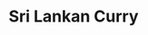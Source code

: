 ---
title: Sri Lankan Curry
metadata:
  servings: '4'
  source: https://www.yellowkitebooks.co.uk/yellow-kite-books-posts/yellow-kite-books-healthy-eating/2018/9/05/deliciously-ellas-sri-lankan-curry-recipe/
  title: Sri Lankan Curry
  course: Main
ingredients:
- name: tumeric
  amount: 0.5 tsp
- name: chilli
  amount: 1 small
- name: chilli powder
  amount: 0.5 tsp
- name: lime
  amount: '0.5'
- name: coconut milk
  amount: 400 g
- name: curry powder
  amount: 1 tsp
- name: red onion
  amount: 1 large
- name: red peppers
  amount: '2'
- name: coconut oil
  amount: 3 tbsp
- name: baby spinach
  amount: 100 g
- name: ground cinnamon
  amount: 0.5 tsp
- name: cumin seeds
  amount: 1 tsp
- name: garlic
  amount: 3 cloves
- name: sweet potato
  amount: '2'
cookware:
- name: mixing bowl
- name: baking tray
- name: frying pan
steps:
- description: Preheat the oven to 200C.
- description: Dice the sweet potato into bite-sized chunks and put into a mixing
    bowl with two tablespoons of melted coconut oil, tumeric, chilli powder, ground
    cinnamon and curry powder until it's evenly coated.
- description: Place the sweet potato on a baking tray and cook for 30 minutes.
- description: While you wait, remove the seeds and slice the red peppers. Add them
    to the baking tray for the last 10 minutes of cooking time for the sweet potatoes.
- description: As the sweet potato and red peppers are cooking, slice the red onion,
    garlic and chilli.
- description: Then add a tablespoon of coconut oil to a frying pan on medium heat,
    and the cumin seeds for 30 seconds.
- description: Now add the red onion, garlic and chilli to the pan and cook for 5
    minutes before adding the coconut milk and cooking for a further 15 minutes.
- description: Now stir in the cooked sweet potato and red peppers, and cook for a
    further 5 minutes continuing to stir.
- description: Add the juice of lime and then stir in the baby spinach until it wilts.
- description: Stir through and serve with rice.

---